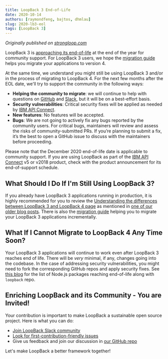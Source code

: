 ```yaml
---
title: LoopBack 3 End-of-Life 
date: 2020-10-14
authors: [raymondfeng, bajtos, dhmlau]
slug: 2020-lb3-eol
tags: [LoopBack 3]
---
```


_Originally published on [strongloop.com](https://strongloop.com)_


LoopBack 3 is [approaching its end-of-life](https://loopback.io/doc/en/contrib/Long-term-support.html) at the end of the year for community support. For LoopBack 3 users, we hope the [migration guide](https://loopback.io/doc/en/lb4/migration-overview.html) helps you migrate your applications to version 4. 

<!--truncate-->

At the same time, we understand you might still be using LoopBack 3 and/or in the process of migrating to LoopBack 4. For the next few months after the EOL date, we'll try to support the community in the following ways:

- **Helping the community to migrate**: we will continue to help with questions on [GitHub](https://github.com/strongloop/loopback) and [Slack](https://join.slack.com/t/loopbackio/shared_invite/zt-8lbow73r-SKAKz61Vdao~_rGf91pcsw), but it will be on a best-effort basis.
- **Security vulnerabilities**: Critical security fixes will be applied as needed by [IBM API Connect](https://www.ibm.com/cloud/api-connect).
- **New features**: No features will be accepted.
- **Bugs**: We are not going to actively fix any bugs reported by the community users. For critical bugs, maintainers will review and assess the risks of community-submitted PRs. If you’re planning to submit a fix, it’s the best to open a GitHub issue to discuss with the maintainers before proceeding.

Please note that the December 2020 end-of-life date is applicable to community support. If you are using LoopBack as part of the [IBM API Connect](https://www.ibm.com/cloud/api-connect) v5 or v2018 product, check with the product announcement for its end-of-support schedule.

## What Should I Do If I'm Still Using LoopBack 3?

If you already have LoopBack 3 applications running in production, it is highly recommended for you to review the [Understanding the differences between LoopBack 3 and LoopBack 4 page](https://loopback.io/doc/en/lb4/Understanding-the-differences.html) as mentioned in [one of our older blog posts](https://strongloop.com/strongblog/lb3-extended-lts/). There is also the [migration guide](https://loopback.io/doc/en/lb4/migration-overview.html) helping you to migrate your LoopBack 3 applications incrementally.

## What If I Cannot Migrate to LoopBack 4 Any Time Soon?

Your LoopBack 3 applications will continue to work even after LoopBack 3 reaches end of life. There will be _very_ minimal, if any, changes going into the codebase. In the case of addressing security vulnerabilities, you might need to fork the corresponding GitHub repos and apply security fixes. See [this blog](https://strongloop.com/strongblog/lb3-entered-maintenance-mode/) for the list of Node.js packages reaching end-of-life along with `loopback` repo. 

## Enriching LoopBack and its Community - You are Invited!

Your contribution is important to make LoopBack a sustainable open source project. Here is what you can do:
- [Join LoopBack Slack community](https://join.slack.com/t/loopbackio/shared_invite/zt-8lbow73r-SKAKz61Vdao~_rGf91pcsw)
- [Look for first-contribution-friendly issues](https://github.com/strongloop/loopback-next/issues?q=is%3Aissue+is%3Aopen+label%3A%22good+first+issue%22)
- Give us feedback and join our discussion in [our GitHub repo](https://github.com/strongloop/loopback-next)

Let's make LoopBack a better framework together!